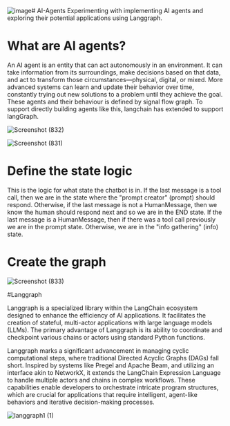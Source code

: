 ![image](https://github.com/1shkumar/AI-Agents/assets/97458999/e80da3f0-b16a-4885-ac8a-e0d36e72d03b)# AI-Agents
Experimenting with implementing AI agents and exploring their potential applications using Langgraph.

# What are AI agents?
An AI agent is an entity that can act autonomously in an environment. It can take information from its surroundings, make decisions based on that data, and act to transform those circumstances—physical, digital, or mixed. More advanced systems can learn and update their behavior over time, constantly trying out new solutions to a problem until they achieve the goal.
These agents and their behaviour is defined by signal flow graph. To support directly building agents like this, langchain has extended to support langGraph. 

![Screenshot (832)](https://github.com/1shkumar/AI-Agents/assets/97458999/ebef25b3-16df-4fa8-8a25-2e80da118eeb)

![Screenshot (831)](https://github.com/1shkumar/AI-Agents/assets/97458999/db527cb0-8eeb-42ae-9a12-fe219c0b17d3)

# Define the state logic
This is the logic for what state the chatbot is in. If the last message is a tool call, then we are in the state where the "prompt creator" (prompt) should respond. Otherwise, if the last message is not a HumanMessage, then we know the human should respond next and so we are in the END state. If the last message is a HumanMessage, then if there was a tool call previously we are in the prompt state. Otherwise, we are in the "info gathering" (info) state.

# Create the graph

![Screenshot (833)](https://github.com/1shkumar/AI-Agents/assets/97458999/5bf2244e-d1ff-43df-9d59-e71759998f9e)

#Langgraph

Langgraph is a specialized library within the LangChain ecosystem designed to enhance the efficiency of AI applications. It facilitates the creation of stateful, multi-actor applications with large language models (LLMs). The primary advantage of Langgraph is its ability to coordinate and checkpoint various chains or actors using standard Python functions.

Langgraph marks a significant advancement in managing cyclic computational steps, where traditional Directed Acyclic Graphs (DAGs) fall short. Inspired by systems like Pregel and Apache Beam, and utilizing an interface akin to NetworkX, it extends the LangChain Expression Language to handle multiple actors and chains in complex workflows. These capabilities enable developers to orchestrate intricate program structures, which are crucial for applications that require intelligent, agent-like behaviors and iterative decision-making processes.

![langgraph1 (1)](https://github.com/1shkumar/AI-Agents/assets/97458999/c5d980f5-1099-4c9a-aab0-a4f5249075e5)



